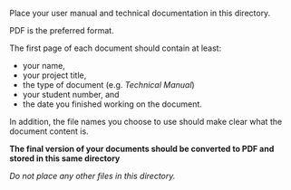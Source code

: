 Place your user manual and technical documentation in this directory.

PDF is the preferred format.

The first page of each document should contain at least:

- your name,
- your project title,
- the type of document (e.g. *Technical Manual*)
- your student number, and
- the date you finished working on the document.

In addition, the file names you choose to use should make clear what the document content is.

**The final version of your documents should be converted to PDF and stored in this same directory**

*Do not place any other files in this directory.*
